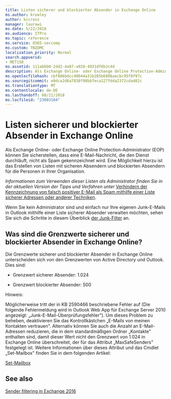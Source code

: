 ```yaml
---
title: Listen sicherer und blockierter Absender in Exchange Online
ms.author: krowley
author: kccross
manager: laurawi
ms.date: 5/22/2018
ms.audience: ITPro
ms.topic: reference
ms.service: O365-seccomp
ms.custom: TN2DMC
localization_priority: Normal
search.appverid:
- MET150
ms.assetid: 111ab6b0-2dd2-4a87-a928-4931df6b3c4d
description: Als Exchange Online- oder Exchange Online Protection-Administrator (EOP) können Sie sicherstellen, dass eine E-Mail-Nachricht, die den Dienst durchläuft, nicht als Spam gekennzeichnet wird. Eine Möglichkeit hierzu ist das Erstellen von Listen mit sicheren Absendern und blockierten Absendern für die Personen in Ihrer Organisation.
ms.openlocfilehash: cbf886bdcc40044a31b285b6806aecbc95f0f97c
ms.sourcegitcommit: e9dca2d6a7838f98bb7eca127fdda2372cda402c
ms.translationtype: MT
ms.contentlocale: de-DE
ms.lasthandoff: 08/21/2018
ms.locfileid: "23003104"
---
```

# <a name="safe-sender-and-blocked-sender-lists-in-exchange-online"></a>Listen sicherer und blockierter Absender in Exchange Online

Als Exchange Online- oder Exchange Online Protection-Administrator (EOP) können Sie sicherstellen, dass eine E-Mail-Nachricht, die den Dienst durchläuft, nicht als Spam gekennzeichnet wird. Eine Möglichkeit hierzu ist das Erstellen von Listen mit sicheren Absendern und blockierten Absendern für die Personen in Ihrer Organisation. 
  
 *Informationen zum Verwenden dieser Listen als Administrator finden Sie in der aktuellen Version der Tipps und Verfahren unter* [Verhindern der Kennzeichnung von falsch positiver E-Mail als Spam mithilfe einer Liste sicherer Adressen oder anderer Techniken](https://go.microsoft.com/fwlink/p/?LinkID=534224). 
  
Wenn Sie kein Administrator sind und einfach nur Ihre eigenen Junk-E-Mails in Outlook mithilfe einer Liste sicherer Absender verwalten möchten, sehen Sie sich die Schritte in diesem Überblick [der Junk-Filter](https://go.microsoft.com/fwlink/?LinkId=817222) an. 
  
## <a name="what-is-the-safe-and-blocked-sender-limits-in-exchange-online"></a>Was sind die Grenzwerte sicherer und blockierter Absender in Exchange Online?

Die Grenzwerte sicherer und blockierter Absender in Exchange Online unterscheiden sich von den Grenzwerten von Active Directory und Outlook. Dies sind:
  
- Grenzwert sicherer Absender: 1.024
    
- Grenzwert blockierter Absender: 500
    
Hinweis:
  
Möglicherweise tritt der in KB 2590466 beschriebene Fehler auf (Die folgende Fehlermeldung wird in Outlook Web App für Exchange Server 2010 angezeigt: „Junk-E-Mail-Überprüfungsfehler"). Um dieses Problem zu beheben, deaktivieren Sie das Kontrollkästchen „E-Mails von meinen Kontakten vertrauen". Alternativ können Sie auch die Anzahl an E-Mail-Adressen reduzieren, die in dem standardmäßigen Ordner „Kontakte" enthalten sind, damit dieser Wert nicht den Grenzwert von 1.024 in Exchange Online überschreitet, der für das Attribut „MaxSafeSenders" festgelegt ist. Weitere Informationen über dieses Attribut und das Cmdlet „Set-Mailbox" finden Sie in dem folgenden Artikel:
  
[Set-Mailbox](https://docs.microsoft.com/powershell/module/exchange/mailboxes/Set-Mailbox?view=exchange-ps)
  
## <a name="see-also"></a>See also

[Sender filtering in Exchange 2016](http://technet.microsoft.com/library/b833f864-ff10-46a0-a653-28fb9ba30896.aspx)

